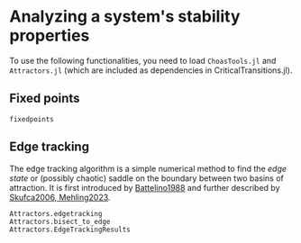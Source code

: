 # Analyzing a system's stability properties

To use the following functionalities, you need to load `ChoasTools.jl` and `Attractors.jl` (which are included as dependencies in CriticalTransitions.jl).

## Fixed points
```@docs
fixedpoints
```

## Edge tracking
The edge tracking algorithm is a simple numerical method to find the *edge state* or
(possibly chaotic) saddle on the boundary between two basins of attraction. It is first
introduced by [Battelino1988](@citet) and further described by [Skufca2006, Mehling2023](@citet).

```@docs
Attractors.edgetracking
Attractors.bisect_to_edge
Attractors.EdgeTrackingResults
```